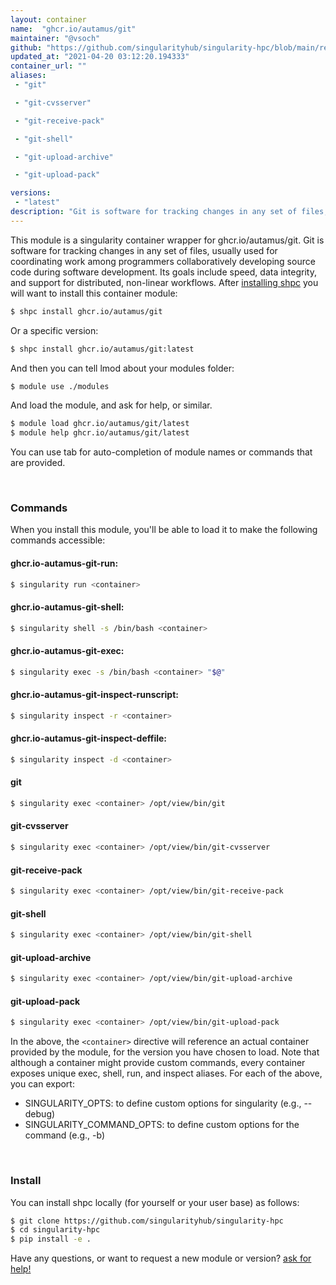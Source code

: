 ```yaml
---
layout: container
name:  "ghcr.io/autamus/git"
maintainer: "@vsoch"
github: "https://github.com/singularityhub/singularity-hpc/blob/main/registry/ghcr.io/autamus/git/container.yaml"
updated_at: "2021-04-20 03:12:20.194333"
container_url: ""
aliases:
 - "git"

 - "git-cvsserver"

 - "git-receive-pack"

 - "git-shell"

 - "git-upload-archive"

 - "git-upload-pack"

versions:
 - "latest"
description: "Git is software for tracking changes in any set of files, usually used for coordinating work among programmers collaboratively developing source code during software development. Its goals include speed, data integrity, and support for distributed, non-linear workflows."
---
```


This module is a singularity container wrapper for ghcr.io/autamus/git.
Git is software for tracking changes in any set of files, usually used for coordinating work among programmers collaboratively developing source code during software development. Its goals include speed, data integrity, and support for distributed, non-linear workflows.
After [installing shpc](#install) you will want to install this container module:

```bash
$ shpc install ghcr.io/autamus/git
```

Or a specific version:

```bash
$ shpc install ghcr.io/autamus/git:latest
```

And then you can tell lmod about your modules folder:

```bash
$ module use ./modules
```

And load the module, and ask for help, or similar.

```bash
$ module load ghcr.io/autamus/git/latest
$ module help ghcr.io/autamus/git/latest
```

You can use tab for auto-completion of module names or commands that are provided.

<br>

### Commands

When you install this module, you'll be able to load it to make the following commands accessible:

#### ghcr.io-autamus-git-run:

```bash
$ singularity run <container>
```

#### ghcr.io-autamus-git-shell:

```bash
$ singularity shell -s /bin/bash <container>
```

#### ghcr.io-autamus-git-exec:

```bash
$ singularity exec -s /bin/bash <container> "$@"
```

#### ghcr.io-autamus-git-inspect-runscript:

```bash
$ singularity inspect -r <container>
```

#### ghcr.io-autamus-git-inspect-deffile:

```bash
$ singularity inspect -d <container>
```


#### git
       
```bash
$ singularity exec <container> /opt/view/bin/git
```


#### git-cvsserver
       
```bash
$ singularity exec <container> /opt/view/bin/git-cvsserver
```


#### git-receive-pack
       
```bash
$ singularity exec <container> /opt/view/bin/git-receive-pack
```


#### git-shell
       
```bash
$ singularity exec <container> /opt/view/bin/git-shell
```


#### git-upload-archive
       
```bash
$ singularity exec <container> /opt/view/bin/git-upload-archive
```


#### git-upload-pack
       
```bash
$ singularity exec <container> /opt/view/bin/git-upload-pack
```



In the above, the `<container>` directive will reference an actual container provided
by the module, for the version you have chosen to load. Note that although a container
might provide custom commands, every container exposes unique exec, shell, run, and
inspect aliases. For each of the above, you can export:

 - SINGULARITY_OPTS: to define custom options for singularity (e.g., --debug)
 - SINGULARITY_COMMAND_OPTS: to define custom options for the command (e.g., -b)

<br>
  
### Install

You can install shpc locally (for yourself or your user base) as follows:

```bash
$ git clone https://github.com/singularityhub/singularity-hpc
$ cd singularity-hpc
$ pip install -e .
```

Have any questions, or want to request a new module or version? [ask for help!](https://github.com/singularityhub/singularity-hpc/issues)